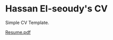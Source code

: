 # Hassan El-seoudy's CV
Simple CV Template.

[Resume.pdf](https://github.com/Hassan-Elseoudy/Hassan-Elseoudy.github.io/blob/master/Resume.pdf)


